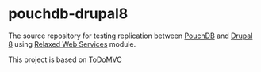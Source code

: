 pouchdb-drupal8
===============

The source repository for testing replication between [PouchDB](http://pouchdb.com) and [Drupal 8](https://www.drupal.org/drupal-8.0) using [Relaxed Web Services](https://www.drupal.org/project/relaxed) module.

This project is based on [ToDoMVC](https://github.com/tastejs/todomvc)